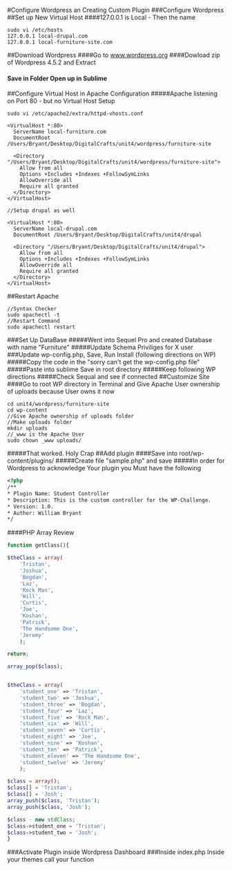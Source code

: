 #Configure Wordpress an Creating Custom Plugin
###Configure Wordpress
##Set up New Virtual Host
####127.0.0.1 is Local - Then the name
```
sudo vi /etc/hosts
127.0.0.1 local-drupal.com
127.0.0.1 local-furniture-site.com
```
##Download Wordpress
####Go to www.wordpress.org
####Dowload zip of Wordpress 4.5.2 and Extract
#### Save in Folder Open up in Sublime
##Configure Virtual Host in Apache Configuration
#####Apache listening on Port 80 - but no Virtual Host Setup
```
sudo vi /etc/apache2/extra/httpd-vhosts.conf

<VirtualHost *:80>
  ServerName local-furniture.com
  DocumentRoot /Users/Bryant/Desktop/DigitalCrafts/unit4/wordpress/furniture-site

  <Directory "/Users/Bryant/Desktop/DigitalCrafts/unit4/wordpress/furniture-site">
    Allow from all
    Options +Includes +Indexes +FollowSymLinks
    AllowOverride all
    Require all granted
  </Directory>
</VirtualHost>

//Setup drupal as well

<VirtualHost *:80>
  ServerName local-drupal.com
  DocumentRoot /Users/Bryant/Desktop/DigitalCrafts/unit4/drupal

  <Directory "/Users/Bryant/Desktop/DigitalCrafts/unit4/drupal">
    Allow from all
    Options +Includes +Indexes +FollowSymLinks
    AllowOverride all
    Require all granted
  </Directory>
</VirtualHost>
```
##Restart Apache
```
//Syntax Checker
sudo apachectl -t
//Restart Command
sudo apachectl restart
```
###Set Up DataBase 
#####Went into Sequel Pro and created Database with name "Furniture"
#####Update Schema Priviliges for X user
###Update wp-config.php, Save, Run Install (following directions on WP)
#####Copy the code in the "sorry can't get the wp-config.php file"
#####Paste into sublime Save in root directory 
#####Keep following WP directions
#####Check Sequal and see if connected
##Customize Site
####Go to root WP directory in Terminal and Give Apache User ownership of uploads because User owns it now
```
cd unit4/wordpress/furniture-site
cd wp-content
//Give Apache ownership of uploads folder
//Make uploads folder
mkdir uploads
//_www is the Apache User
sudo chown _www uploads/
```
#####That worked. Holy Crap
##Add plugin
####Save into root/wp-content/plugins/
#####Create file "sample.php" and save
#####In order for Wordpress to acknowledge Your plugin you Must have the following
```html
<?php
/**
* Plugin Name: Student Controller
* Description: This is the custom controller for the WP-Challenge.
* Version: 1.0.
* Author: William Bryant
*/
```
####PHP Array Review
```php
function getClass(){

$theClass = array(
	'Tristan',
	'Joshua',
	'Bogdan',
	'Laz',
	'Rock Man',
	'Will',
	'Curtis',
	'Joe',
	'Koshan',
	'Patrick',
	'The Handsome One',
	'Jeremy'
	);

return;

array_pop($class);


$theClass = array(
	'student_one' => 'Tristan',
	'student_two' => 'Joshua',
	'student_three' => 'Bogdan',
	'student_four' => 'Laz',
	'student_five' => 'Rock Man',
	'student_six' => 'Will',
	'student_seven' => 'Curtis',
	'student_eight' => 'Joe',
	'student_nine' => 'Koshan',
	'student_ten' => 'Patrick',
	'student_eleven' => 'The Handsome One',
	'student_twelve' => 'Jeremy'
	);

$class = array();
$class[] = 'Tristan';
$class[] = 'Josh';
array_push($class, 'Tristan');
array_push($class, 'Josh');

$class - new stdClass;
$class->student_one = 'Tristan';
$class->student_two = 'Josh';
}
```
###Activate Plugin inside Wordpress Dashboard
###Inside index.php Inside your themes call your function
```



